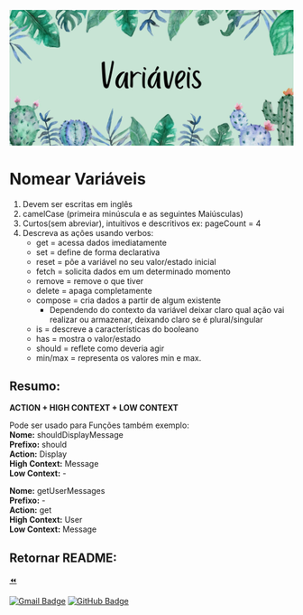 ![img](../../assest/img/Variaveis.jpg)

# Nomear Variáveis

1. Devem ser escritas em inglês
2. camelCase (primeira minúscula e as seguintes Maiúsculas)
3. Curtos(sem abreviar), intuitivos e descritivos ex: pageCount = 4
4. Descreva as ações usando verbos:
    * get = acessa dados imediatamente
    * set = define de forma declarativa
    * reset = põe a variável no seu valor/estado inicial
    * fetch = solicita dados em um determinado momento
    * remove = remove o que tiver
    * delete = apaga completamente
    * compose = cria dados a partir de algum existente
        - Dependendo do contexto da variável deixar claro qual ação vai realizar ou armazenar, deixando claro se é plural/singular
    * is = descreve a características do booleano
    * has = mostra o valor/estado
    * should = reflete como deveria agir
    * min/max = representa os valores min e max.

## Resumo:

 **ACTION + HIGH CONTEXT + LOW CONTEXT**  
  
Pode ser usado para Funções também exemplo:  
**Nome:** shouldDisplayMessage   
**Prefixo:** should  
**Action:** Display  
**High Context:** Message  
**Low Context:** -  

**Nome:** getUserMessages  
**Prefixo:** -  
**Action:** get  
**High Context:** User  
**Low Context:** Message  

<!-- rodapé -->
## Retornar README:

  [:rewind:](../../README.md)
  
[![Gmail Badge](https://img.shields.io/badge/Gmail-D14836?style=for-the-badge&logo=gmail&logoColor=white)](mailto:balcao.brasil.adm@gmail.com)
[![GitHub Badge](https://img.shields.io/badge/GitHub-100000?style=for-the-badge&logo=github&logoColor=white)](https://github.com/DeBaFig/ProjetoEntra21-22-PHP)
 


